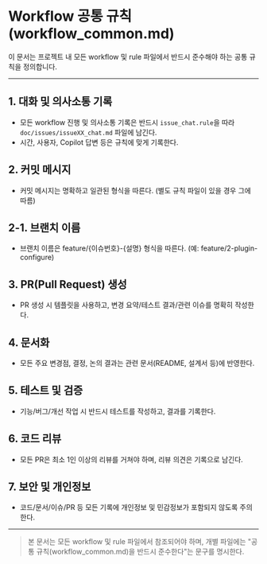# Workflow 공통 규칙 (workflow_common.md)

이 문서는 프로젝트 내 모든 workflow 및 rule 파일에서 반드시 준수해야 하는 공통 규칙을 정의합니다.

---

## 1. 대화 및 의사소통 기록

- 모든 workflow 진행 및 의사소통 기록은 반드시 `issue_chat.rule`을 따라 `doc/issues/issueXX_chat.md` 파일에 남긴다.
- 시간, 사용자, Copilot 답변 등은 규칙에 맞게 기록한다.

## 2. 커밋 메시지

- 커밋 메시지는 명확하고 일관된 형식을 따른다. (별도 규칙 파일이 있을 경우 그에 따름)

## 2-1. 브랜치 이름

- 브랜치 이름은 feature/{이슈번호}-{설명} 형식을 따른다. (예: feature/2-plugin-configure)

## 3. PR(Pull Request) 생성

- PR 생성 시 템플릿을 사용하고, 변경 요약/테스트 결과/관련 이슈를 명확히 작성한다.

## 4. 문서화

- 모든 주요 변경점, 결정, 논의 결과는 관련 문서(README, 설계서 등)에 반영한다.

## 5. 테스트 및 검증

- 기능/버그/개선 작업 시 반드시 테스트를 작성하고, 결과를 기록한다.

## 6. 코드 리뷰

- 모든 PR은 최소 1인 이상의 리뷰를 거쳐야 하며, 리뷰 의견은 기록으로 남긴다.

## 7. 보안 및 개인정보

- 코드/문서/이슈/PR 등 모든 기록에 개인정보 및 민감정보가 포함되지 않도록 주의한다.

---

> 본 문서는 모든 workflow 및 rule 파일에서 참조되어야 하며, 개별 파일에는 "공통 규칙(workflow_common.md)을 반드시 준수한다"는 문구를 명시한다.

